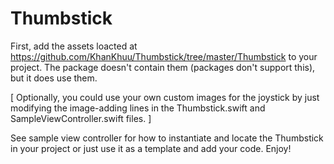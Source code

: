 # Thumbstick


First, add the assets loacted at https://github.com/KhanKhuu/Thumbstick/tree/master/Thumbstick to your project. The package doesn't contain them (packages don't support this), but it does use them. 

[ Optionally, you could use your own custom images for the joystick by just modifying the image-adding lines in the Thumbstick.swift and SampleViewController.swift files. ]

See sample view controller for how to instantiate and locate the Thumbstick in your project or just use it as a template and add your code. Enjoy!
